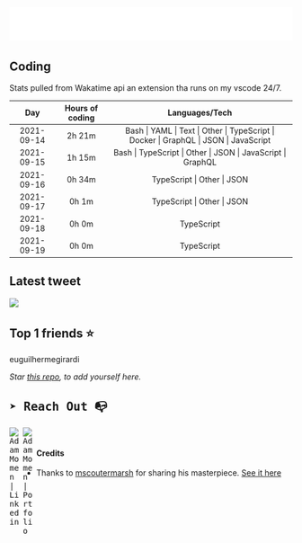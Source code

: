
![test image size](/assets/welcome_message.gif)

## Coding
Stats pulled from Wakatime api an extension tha runs on my vscode 24/7.

|Day|Hours of coding|Languages/Tech|
|:-:|:-:|:-:|
|2021-09-14|2h 21m|Bash &#124; YAML &#124; Text &#124; Other &#124; TypeScript &#124; Docker &#124; GraphQL &#124; JSON &#124; JavaScript|
|2021-09-15|1h 15m|Bash &#124; TypeScript &#124; Other &#124; JSON &#124; JavaScript &#124; GraphQL|
|2021-09-16|0h 34m|TypeScript &#124; Other &#124; JSON|
|2021-09-17|0h 1m|TypeScript &#124; Other &#124; JSON|
|2021-09-18|0h 0m|TypeScript|
|2021-09-19|0h 0m|TypeScript|

## Latest tweet
[<img src="<tweet-image-url>" width="400">](<tweet-url>)

## Top 1 friends ⭐️
euguilhermegirardi

*Star [this repo](https://github.com/AdamMomen/AdamMomen), to add yourself here.*


<samp>

## ➤ Reach Out :mailbox_with_no_mail:

>
  <a href="https://www.linkedin.com/in/adam-momen-99596275/">
     <img align="left" alt="Adam Momen | Linkedin" width="24px" src="./assets/Linkedin.svg" />
   </a>

   <a href="https://adammomen.com/">
     <img align="left" alt="Adam Momen | Portfolio" width="24px" src="./assets/web.svg" />
   </a>

</samp>

<br>

#### Credits
* Thanks to [mscoutermarsh](https://github.com/mscoutermarsh) for sharing his masterpiece. [See it here](https://github.com/mscoutermarsh/mscoutermarsh)